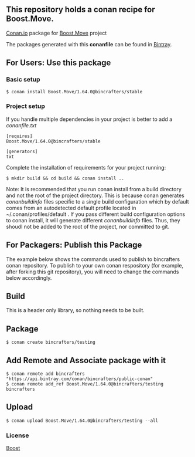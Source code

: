 ## This repository holds a conan recipe for Boost.Move.

[Conan.io](https://conan.io) package for [Boost.Move](https://github.com/Boostorg/Move) project

The packages generated with this **conanfile** can be found in [Bintray](https://bintray.com/bincrafters/public-conan/Boost.Move%3Abincrafters).

## For Users: Use this package

### Basic setup

    $ conan install Boost.Move/1.64.0@bincrafters/stable

### Project setup

If you handle multiple dependencies in your project is better to add a *conanfile.txt*

    [requires]
    Boost.Move/1.64.0@bincrafters/stable

    [generators]
    txt

Complete the installation of requirements for your project running:</small></span>

    $ mkdir build && cd build && conan install ..
	
Note: It is recommended that you run conan install from a build directory and not the root of the project directory.  This is because conan generates *conanbuildinfo* files specific to a single build configuration which by default comes from an autodetected default profile located in ~/.conan/profiles/default .  If you pass different build configuration options to conan install, it will generate different *conanbuildinfo* files.  Thus, they shoudl not be added to the root of the project, nor committed to git. 

## For Packagers: Publish this Package

The example below shows the commands used to publish to bincrafters conan repository. To publish to your own conan respository (for example, after forking this git repository), you will need to change the commands below accordingly. 

## Build  

This is a header only library, so nothing needs to be built.

## Package 

    $ conan create bincrafters/testing
	
## Add Remote and Associate package with it

	$ conan remote add bincrafters "https://api.bintray.com/conan/bincrafters/public-conan"
	$ conan remote add_ref Boost.Move/1.64.0@bincrafters/testing bincrafters

## Upload

    $ conan upload Boost.Move/1.64.0@bincrafters/testing --all

### License
[Boost](LICENSE)
